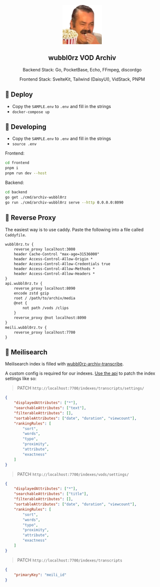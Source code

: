 <div align="center" width="100%">
    <img src="frontend/static/favicons/apple-icon.png" width="128"/>
</div>

<div align="center" width="100%">
    <h2>wubbl0rz VOD Archiv</h2>
    <p>Backend Stack: Go, PocketBase, Echo, FFmpeg, discordgo</p>
    <p>Frontend Stack: SvelteKit, Tailwind (DaisyUI), VidStack, PNPM</p>
</div>

## 🐳 Deploy

-   Copy the `SAMPLE.env` to `.env` and fill in the strings
-   `docker-compose up`

## 🔧 Developing

-   Copy the `SAMPLE.env` to `.env` and fill in the strings
-   `source .env`

Frontend:

```bash
cd frontend
pnpm i
pnpm run dev --host
```

Backend:

```bash
cd backend
go get ./cmd/archiv-wubbl0rz
go run ./cmd/archiv-wubbl0rz serve --http 0.0.0.0:8090
```

## 🚪 Reverse Proxy

The easiest way is to use caddy. Paste the following into a file called `Caddyfile`.

```
wubbl0rz.tv {
    reverse_proxy localhost:3000
    header Cache-Control "max-age=31536000"
    header Access-Control-Allow-Origin *
    header Access-Control-Allow-Credentials true
    header Access-Control-Allow-Methods *
    header Access-Control-Allow-Headers *
}
api.wubbl0rz.tv {
    reverse_proxy localhost:8090
    encode zstd gzip
    root / /path/to/archiv/media
    @not {
        not path /vods /clips
    }
    reverse_proxy @not localhost:8090
}
meili.wubbl0rz.tv {
    reverse_proxy localhost:7700
}
```

## 🔎 Meilisearch

Meilisearch index is filled with [wubbl0rz-archiv-transcribe](https://github.com/seriousm4x/wubbl0rz-archiv-transcribe).

A custom config is required for our indexes. [Use the api](https://docs.meilisearch.com/reference/api/settings.html#update-settings) to patch the index settings like so:

> PATCH `http://localhost:7700/indexes/transcripts/settings/`

```json
{
    "displayedAttributes": ["*"],
    "searchableAttributes": ["text"],
    "filterableAttributes": [],
    "sortableAttributes": ["date", "duration", "viewcount"],
    "rankingRules": [
        "sort",
        "words",
        "typo",
        "proximity",
        "attribute",
        "exactness"
    ]
}
```

> PATCH `http://localhost:7700/indexes/vods/settings/`

```json
{
    "displayedAttributes": ["*"],
    "searchableAttributes": ["title"],
    "filterableAttributes": [],
    "sortableAttributes": ["date", "duration", "viewcount"],
    "rankingRules": [
        "sort",
        "words",
        "typo",
        "proximity",
        "attribute",
        "exactness"
    ]
}
```

> PATCH `http://localhost:7700/indexes/transcripts`

```json
{
    "primaryKey": "meili_id"
}
```

